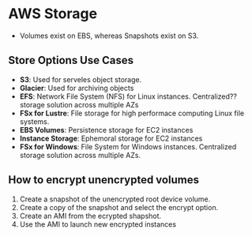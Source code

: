 # AWS Storage

* Volumes exist on EBS, whereas Snapshots exist on S3.



## Store Options Use Cases

* **S3**: Used for serveles object storage.
* **Glacier**: Used for archiving objects
* **EFS**: Network File System (NFS) for Linux instances. Centralized?? storage solution across multiple AZs
* **FSx for Lustre**: File storage for high performace computing Linux file systems.
* **EBS Volumes**: Persistence storage for EC2 instances
* **Instance Storage**: Ephemoral storage for EC2 instances&#x20;
* **FSx for Windows**: File System for Windows instances. Centralized storage solution across multiple AZs.&#x20;

## How to encrypt unencrypted volumes

1. Create a snapshot of the unencrypted root device volume.
2. Create a copy of the snapshot and select the encrypt option.
3. Create an AMI from the ecrypted shapshot.
4. Use the AMI to launch new encrypted instances

